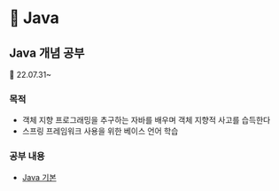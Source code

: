 # :open_book: Java

## Java 개념 공부
:date: 22.07.31~

### 목적 
- 객체 지향 프로그래밍을 추구하는 자바를 배우며 객체 지향적 사고를 습득한다
- 스프링 프레임워크 사용을 위한 베이스 언어 학습
### 공부 내용
- [Java 기본](Java%20기본/README.md)